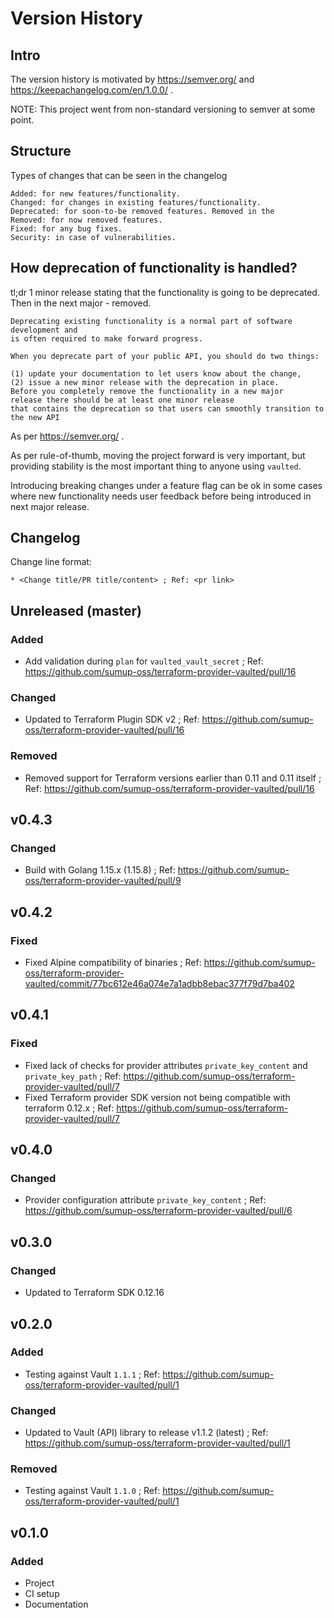 # Version History

## Intro

The version history is motivated by https://semver.org/ and https://keepachangelog.com/en/1.0.0/ .

NOTE: This project went from non-standard versioning to semver at some point. 

## Structure

Types of changes that can be seen in the changelog

```
Added: for new features/functionality.
Changed: for changes in existing features/functionality.
Deprecated: for soon-to-be removed features. Removed in the 
Removed: for now removed features.
Fixed: for any bug fixes.
Security: in case of vulnerabilities.
```

## How deprecation of functionality is handled?

tl;dr 1 minor release stating that the functionality is going to be deprecated. Then in the next major - removed.

```
Deprecating existing functionality is a normal part of software development and 
is often required to make forward progress. 

When you deprecate part of your public API, you should do two things: 

(1) update your documentation to let users know about the change, 
(2) issue a new minor release with the deprecation in place. 
Before you completely remove the functionality in a new major 
release there should be at least one minor release 
that contains the deprecation so that users can smoothly transition to the new API
```

As per https://semver.org/ .

As per rule-of-thumb, moving the project forward is very important, 
  but providing stability is the most important thing to anyone using `vaulted`.

Introducing breaking changes under a feature flag can be ok in some cases where new functionality needs user feedback before being introduced in next major release.

## Changelog

Change line format:

```
* <Change title/PR title/content> ; Ref: <pr link>
```

## Unreleased (master)

### Added

* Add validation during `plan` for `vaulted_vault_secret` ; Ref: https://github.com/sumup-oss/terraform-provider-vaulted/pull/16

### Changed

* Updated to Terraform Plugin SDK v2 ; Ref: https://github.com/sumup-oss/terraform-provider-vaulted/pull/16

### Removed

* Removed support for Terraform versions earlier than 0.11 and 0.11 itself ; Ref: https://github.com/sumup-oss/terraform-provider-vaulted/pull/16

## v0.4.3

### Changed

* Build with Golang 1.15.x (1.15.8) ; Ref: https://github.com/sumup-oss/terraform-provider-vaulted/pull/9

## v0.4.2

### Fixed

* Fixed Alpine compatibility of binaries ; Ref: https://github.com/sumup-oss/terraform-provider-vaulted/commit/77bc612e46a074e7a1adbb8ebac377f79d7ba402

## v0.4.1

### Fixed

* Fixed lack of checks for provider attributes `private_key_content` and `private_key_path` ; Ref: https://github.com/sumup-oss/terraform-provider-vaulted/pull/7
* Fixed Terraform provider SDK version not being compatible with terraform 0.12.x ; Ref: https://github.com/sumup-oss/terraform-provider-vaulted/pull/7

## v0.4.0

### Changed

* Provider configuration attribute `private_key_content` ; Ref: https://github.com/sumup-oss/terraform-provider-vaulted/pull/6

## v0.3.0

### Changed

* Updated to Terraform SDK 0.12.16

## v0.2.0

### Added

* Testing against Vault `1.1.1` ; Ref: https://github.com/sumup-oss/terraform-provider-vaulted/pull/1

### Changed

* Updated to Vault (API) library to release v1.1.2 (latest) ; Ref: https://github.com/sumup-oss/terraform-provider-vaulted/pull/1

### Removed

* Testing against Vault `1.1.0` ; Ref: https://github.com/sumup-oss/terraform-provider-vaulted/pull/1

## v0.1.0

### Added

* Project
* CI setup
* Documentation
